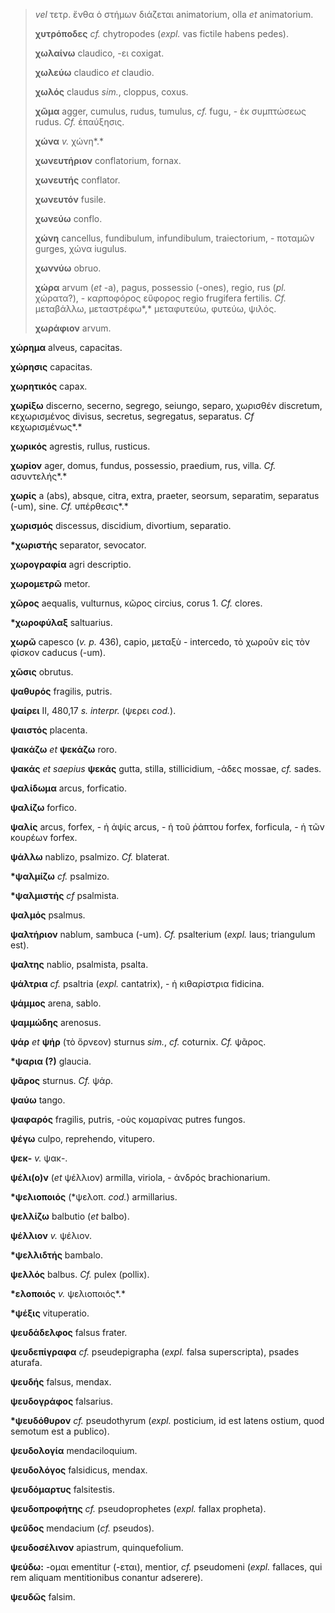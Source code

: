 > *vel* τετρ. ἔνθα ὁ στήμων διάζεται animatorium, olla *et* animatorium.
>
> **χυτρόποδες** *cf.* chytropodes (*expl.* vas fictile habens pedes).
>
> **χωλαίνω** claudico, -ει coxigat.
>
> **χωλεύω** claudico *et* claudio.
>
> **χωλός** claudus *sim.*, cloppus, coxus.
>
> **χῶμα** agger, cumulus, rudus, tumulus, *cf.* fugu, - ἐκ συμπτώσεως
> rudus. *Cf.* ἐπαύξησις.
>
> **χώνα** *v.* χώνη*.*
>
> **χωνευτήριον** conflatorium, fornax.
>
> **χωνευτής** conflator.
>
> **χωνευτόν** fusile.
>
> **χωνεύω** conflo.
>
> **χώνη** cancellus, fundibulum, infundibulum, traiectorium, - ποταμῶν
> gurges, χώνα iugulus.
>
> **χωννύω** obruo.
>
> **χώρα** arvum (*et* -a), pagus, possessio (-ones), regio, rus (*pl.*
> χώρατα?), - καρποφόρος εὔφορος regio frugifera fertilis. *Cf.*
> μεταβάλλω, μεταστρέφω*,* μεταφυτεύω, φυτεύω, ψιλός.
>
> **χωράφιον** arvum.

**χώρημα** alveus, capacitas.

**χώρησις** capacitas.

**χωρητικός** capax.

**χωρίξω** discerno, secerno, segrego, seiungo, separo, χωρισθέν
discretum, κεχωρισμένος divisus, secretus, segregatus, separatus. *Cf*
κεχωρισμένως*.*

**χωρικός** agrestis, rullus, rusticus.

**χωρίον** ager, domus, fundus, possessio, praedium, rus, villa. *Cf.*
ασυντελής*.*

**χωρίς** a (abs), absque, citra, extra, praeter, seorsum, separatim,
separatus (-um), sine. *Cf.* υπέρθεσις*.*

**χωρισμός** discessus, discidium, divortium, separatio.

**\*χωριστής** separator, sevocator.

**χωρογραφία** agri descriptio.

**χωρομετρῶ** metor.

**χῶρος** aequalis, vulturnus, κῶρος circius, corus 1. *Cf.* clores.

**\*χωροφύλαξ** saltuarius.

**χωρῶ** capesco (*v. p.* 436), capio, μεταξὺ - intercedo, τὸ χωροῦν εἰς
τὸν φίσκον caducus (-um).

**χῶσις** obrutus.

**ψαθυρός** fragilis, putris.

**ψαίρει** II, 480,17 *s. interpr.* (ψερει *cod.*).

**ψαιστός** placenta.

**ψακάζω** *et* **ψεκάζω** roro.

**ψακάς** *et saepius* **ψεκάς** gutta, stilla, stillicidium, -άδες
mossae, *cf.* sades.

**ψαλίδωμα** arcus, forficatio.

**ψαλίζω** forfico.

**ψαλίς** arcus, forfex, - ἠ ἁψίς arcus, - ἡ τοῦ ῥάπτου forfex,
forficula, - ἡ τῶν κουρέων forfex.

**ψάλλω** nablizo, psalmizo. *Cf.* blaterat.

**\*ψαλμίζω** *cf.* psalmizo.

**\*ψαλμιστής** *cf* psalmista.

**ψαλμός** psalmus.

**ψαλτήριον** nablum, sambuca (-um). *Cf.* psalterium (*expl.* laus;
triangulum est).

**ψαλτης** nablio, psalmista, psalta.

**ψάλτρια** *cf.* psaltria (*expl.* cantatrix), - ἡ κιθαρίστρια
fidicina.

**ψάμμος** arena, sablo.

**ψαμμώδης** arenosus.

**ψάρ** *et* **ψήρ** (τὸ ὄρνεον) sturnus *sim.*, *cf.* coturnix. *Cf.*
ψᾶρος.

**\*ψαρια (?)** glaucia.

**ψᾶρος** sturnus. *Cf.* ψάρ.

**ψαύω** tango.

**ψαφαρός** fragilis, putris, -οὺς κομαρίνας putres fungos.

**ψέγω** culpo, reprehendo, vitupero.

**ψεκ-** *v.* ψακ-.

**ψέλι(ο)ν** (*et* ψέλλιον) armilla, viriola, - ἀνδρός brachionarium.

**\*ψελιοποιός** (\*ψελοπ. *cod.*) armillarius.

**ψελλίζω** balbutio (*et* balbo).

**ψέλλιον** *v.* ψέλιον.

**\*ψελλιδτής** bambalo.

**ψελλός** balbus. *Cf.* pulex (pollix).

**\*ελοποιός** *v.* ψελιοποιός*.*

**\*ψέξις** vituperatio.

**ψευδάδελφος** falsus frater.

**ψευδεπίγραφα** *cf.* pseudepigrapha (*expl.* falsa superscripta),
psades aturafa.

**ψευδής** falsus, mendax.

**ψευδογράφος** falsarius.

**\*ψευδόθυρον** *cf.* pseudothyrum (*expl.* posticium, id est latens
ostium, quod semotum est a publico).

**ψευδολογία** mendaciloquium.

**ψευδολόγος** falsidicus, mendax.

**ψευδόμαρτυς** falsitestis.

**ψευδοπροφήτης** *cf.* pseudoprophetes (*expl.* fallax propheta).

**ψεῦδος** mendacium (*cf.* pseudos).

**ψευδοσέλινον** apiastrum, quinquefolium.

**ψεύδω:** -ομαι ementitur (-εται), mentior, *cf.* pseudomeni (*expl.*
fallaces, qui rem aliquam mentitionibus conantur adserere).

**ψευδῶς** falsim.
